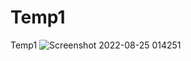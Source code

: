 # Temp1
Temp1
![Screenshot 2022-08-25 014251](https://user-images.githubusercontent.com/104000401/186543004-3bacd75c-573c-4745-9521-2586fa5a82c3.png)
